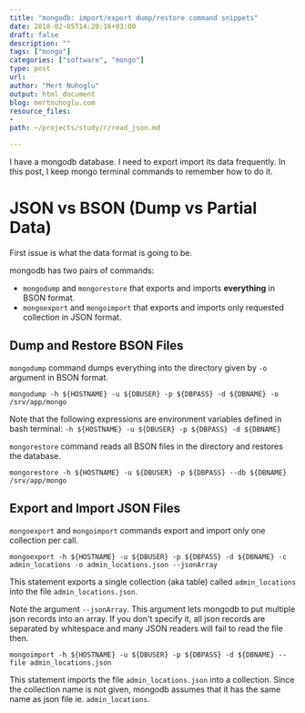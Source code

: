```yaml
---
title: "mongodb: import/export dump/restore command snippets"
date: 2018-02-05T14:20:16+03:00 
draft: false
description: ""
tags: ["mongo"]
categories: ["software", "mongo"]
type: post
url:
author: "Mert Nuhoglu"
output: html_document
blog: mertnuhoglu.com
resource_files:
-
path: ~/projects/study/r/read_json.md

---
```


I have a mongodb database. I need to export import its data frequently. In this post, I keep mongo terminal commands to remember how to do it.

<!--more-->

<!-- toc -->

# JSON vs BSON (Dump vs Partial Data)

First issue is what the data format is going to be. 

mongodb has two pairs of commands:

- `mongodump` and `mongorestore` that exports and imports **everything** in BSON format. 
- `mongoexport` and `mongoimport` that exports and imports only requested collection in JSON format.

## Dump and Restore BSON Files

`mongodump` command dumps everything into the directory given by `-o` argument in BSON format.

``` 
mongodump -h ${HOSTNAME} -u ${DBUSER} -p ${DBPASS} -d ${DBNAME} -o /srv/app/mongo
``` 

Note that the following expressions are environment variables defined in bash terminal: `-h ${HOSTNAME} -u ${DBUSER} -p ${DBPASS} -d ${DBNAME}`

`mongorestore` command reads all BSON files in the directory and restores the database.

``` 
mongorestore -h ${HOSTNAME} -u ${DBUSER} -p ${DBPASS} --db ${DBNAME} /srv/app/mongo
``` 

## Export and Import JSON Files

`mongoexport` and `mongoimport` commands export and import only one collection per call.

``` 
mongoexport -h ${HOSTNAME} -u ${DBUSER} -p ${DBPASS} -d ${DBNAME} -c admin_locations -o admin_locations.json --jsonArray 
``` 

This statement exports a single collection (aka table) called `admin_locations` into the file `admin_locations.json`. 

Note the argument `--jsonArray`. This argument lets mongodb to put multiple json records into an array. If you don't specify it, all json records are separated by whitespace and many JSON readers will fail to read the file then.

``` 
mongoimport -h ${HOSTNAME} -u ${DBUSER} -p ${DBPASS} -d ${DBNAME} --file admin_locations.json
``` 

This statement imports the file `admin_locations.json` into a collection. Since the collection name is not given, mongodb assumes that it has the same name as json file ie. `admin_locations`.
